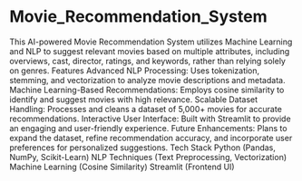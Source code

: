 # Movie_Recommendation_System
 This AI-powered Movie Recommendation System utilizes Machine Learning and NLP to suggest relevant movies based on multiple attributes, including overviews, cast, director, ratings, and keywords, rather than relying solely on genres.  Features Advanced NLP Processing: Uses tokenization, stemming, and vectorization to analyze movie descriptions and metadata. Machine Learning-Based Recommendations: Employs cosine similarity to identify and suggest movies with high relevance. Scalable Dataset Handling: Processes and cleans a dataset of 5,000+ movies for accurate recommendations. Interactive User Interface: Built with Streamlit to provide an engaging and user-friendly experience. Future Enhancements: Plans to expand the dataset, refine recommendation accuracy, and incorporate user preferences for personalized suggestions. Tech Stack Python (Pandas, NumPy, Scikit-Learn) NLP Techniques (Text Preprocessing, Vectorization) Machine Learning (Cosine Similarity) Streamlit (Frontend UI)
